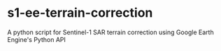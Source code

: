 # s1-ee-terrain-correction
A python script for Sentinel-1 SAR terrain correction using Google Earth Engine's Python API
